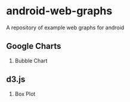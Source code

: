 android-web-graphs
==================

A repository of example web graphs for android

Google Charts
--------------
1. Bubble Chart



d3.js
--------------
1. Box Plot
